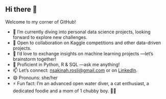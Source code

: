 ## Hi there 👋

Welcome to my corner of GitHub!

- 🔭 I’m currently diving into personal data science projects, looking forward to explore new challenges.
- 👯 Open to collaboration on Kaggle competitions and other data-driven projects.
- 🤝 I’d love to exchange insights on machine learning projects —let’s brainstorm together!
- 💬 Proficient in Python, R & SQL —ask me anything!
- 📫 Let’s connect: [nsakinah.rosli@gmail.com](mailto:nsakinah.rosli@gmail.com) or on [LinkedIn](https://www.linkedin.com/in/nsakinah-rosli/).
- 😄 Pronouns: she/her
- ⚡ Fun fact: I’m an advanced open water diver, a cat enthusiast, a dedicated foodie and a mom of 1 chubby boy. 🐾🍣


